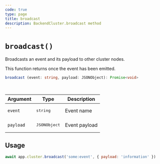 ```yaml
---
code: true
type: page
title: broadcast
description: BackendCluster.broadcast method
---
```


# `broadcast()`

<SinceBadge version="2.9.0" />
<CustomBadge type="error" text="Experimental: non-backward compatible changes or removal may occur in any future release."/>

Broadcasts an event and its payload to other cluster nodes.

This function returns once the event has been emitted.

```ts
broadcast (event: string, payload: JSONObject): Promise<void>
```

<br/>

| Argument | Type                  | Description                   |
|----------|-----------------------|-------------------------------|
| `event` | <pre>string</pre> | Event name |
| `payload` | <pre>JSONObject</pre> | Event payload |

## Usage

```js
await app.cluster.broadcast('some:event', { payload: 'information' })
```
